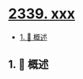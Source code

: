 # [2339. xxx](https://github.com/Tdahuyou/TNotes.leetcode/tree/main/notes/2339.%20xxx)

<!-- region:toc -->

- [1. 📝 概述](#1--概述)

<!-- endregion:toc -->

## 1. 📝 概述
